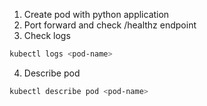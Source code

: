 1. Create pod with python application
2. Port forward and check /healthz endpoint
3. Check logs

```sh
kubectl logs <pod-name>
```

4. Describe pod

```sh
kubectl describe pod <pod-name>
```
